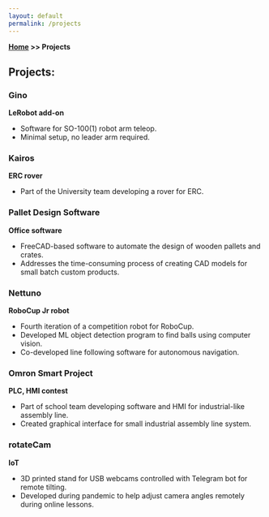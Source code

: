 ```yaml
---
layout: default
permalink: /projects
---
```

**[Home](/) >> Projects**

## Projects:

<div class="card">
  <h3>Gino</h3>
  <p><b>LeRobot add-on</b></p>
  <ul>
    <li>Software for SO-100(1) robot arm teleop.</li>
    <li>Minimal setup, no leader arm required.</li>
  </ul>
  <a href="/projects/gino"><span class="card-link-spanner"></span></a>
</div>

<div class="card">
  <h3>Kairos</h3>
  <p><b>ERC rover</b></p>
  <ul>
    <li>Part of the University team developing a rover for ERC.</li>
  </ul>
  <a href="/projects/kairos"><span class="card-link-spanner"></span></a>
</div>

<div class="card">
  <h3>Pallet Design Software</h3>
  <p><b>Office software</b></p>
  <ul>
    <li>FreeCAD-based software to automate the design of wooden pallets and crates.</li>
    <li>Addresses the time-consuming process of creating CAD models for small batch custom products.</li>
  </ul>
  <a href="/projects/pallet-design-software"><span class="card-link-spanner"></span></a>
</div>

<div class="card">
  <h3>Nettuno</h3>
  <p><b>RoboCup Jr robot</b></p>
  <ul>
    <li>Fourth iteration of a competition robot for RoboCup.</li>
    <li>Developed ML object detection program to find balls using computer vision.</li>
    <li>Co-developed line following software for autonomous navigation.</li>
  </ul>
  <a href="/projects/nettuno"><span class="card-link-spanner"></span></a>
</div>

<div class="card">
  <h3>Omron Smart Project</h3>
  <p><b>PLC, HMI contest</b></p>
  <ul>
    <li>Part of school team developing software and HMI for industrial-like assembly line.</li>
    <li>Created graphical interface for small industrial assembly line system.</li>
  </ul>
  <a href="/projects/omron-smart-project"><span class="card-link-spanner"></span></a>
</div>

<div class="card">
  <h3>rotateCam</h3>
  <p><b>IoT</b></p>
  <ul>
    <li>3D printed stand for USB webcams controlled with Telegram bot for remote tilting.</li>
    <li>Developed during pandemic to help adjust camera angles remotely during online lessons.</li>
  </ul>
  <a href="/projects/rotatecam"><span class="card-link-spanner"></span></a>
</div>

